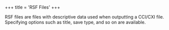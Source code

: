+++
title = 'RSF Files'
+++

RSF files are files with descriptive data used when outputting a CCI/CXI
file. Specifying options such as title, save type, and so on are
available.
